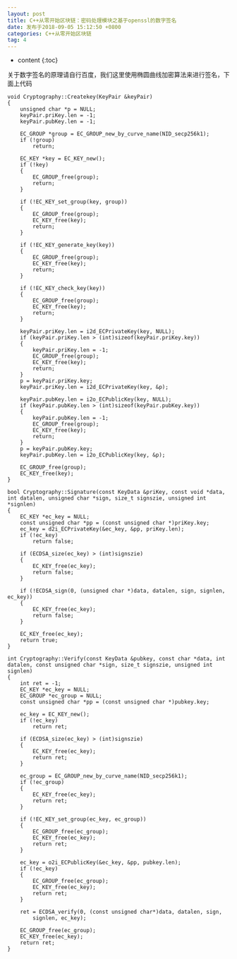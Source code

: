 ```yaml
---
layout: post
title: C++从零开始区块链：密码处理模块之基于openssl的数字签名
date: 发布于2018-09-05 15:12:50 +0800
categories: C++从零开始区块链
tag: 4
---
```


* content
{:toc}

关于数字签名的原理请自行百度，我们这里使用椭圆曲线加密算法来进行签名，下面上代码
<!-- more -->


    
    
    void Cryptography::Createkey(KeyPair &keyPair)
    {
        unsigned char *p = NULL;
        keyPair.priKey.len = -1;
        keyPair.pubKey.len = -1;
    
        EC_GROUP *group = EC_GROUP_new_by_curve_name(NID_secp256k1);
        if (!group)
            return;
    
        EC_KEY *key = EC_KEY_new();
        if (!key)
        {
            EC_GROUP_free(group);
            return;
        }
    
        if (!EC_KEY_set_group(key, group))
        {
            EC_GROUP_free(group);
            EC_KEY_free(key);
            return;
        }
    
        if (!EC_KEY_generate_key(key))
        {
            EC_GROUP_free(group);
            EC_KEY_free(key);
            return;
        }
    
        if (!EC_KEY_check_key(key))
        {
            EC_GROUP_free(group);
            EC_KEY_free(key);
            return;
        }
    
        keyPair.priKey.len = i2d_ECPrivateKey(key, NULL);
        if (keyPair.priKey.len > (int)sizeof(keyPair.priKey.key))
        {
            keyPair.priKey.len = -1;
            EC_GROUP_free(group);
            EC_KEY_free(key);
            return;
        }
        p = keyPair.priKey.key;
        keyPair.priKey.len = i2d_ECPrivateKey(key, &p);
    
        keyPair.pubKey.len = i2o_ECPublicKey(key, NULL);
        if (keyPair.pubKey.len > (int)sizeof(keyPair.pubKey.key))
        {
            keyPair.pubKey.len = -1;
            EC_GROUP_free(group);
            EC_KEY_free(key);
            return;
        }
        p = keyPair.pubKey.key;
        keyPair.pubKey.len = i2o_ECPublicKey(key, &p);
    
        EC_GROUP_free(group);
        EC_KEY_free(key);
    }
    
    bool Cryptography::Signature(const KeyData &priKey, const void *data, int datalen, unsigned char *sign, size_t signszie, unsigned int *signlen)
    {
        EC_KEY *ec_key = NULL;
        const unsigned char *pp = (const unsigned char *)priKey.key;
        ec_key = d2i_ECPrivateKey(&ec_key, &pp, priKey.len);
        if (!ec_key)
            return false;
    
        if (ECDSA_size(ec_key) > (int)signszie)
        {
            EC_KEY_free(ec_key);
            return false;
        }
    
        if (!ECDSA_sign(0, (unsigned char *)data, datalen, sign, signlen, ec_key))
        {
            EC_KEY_free(ec_key);
            return false;
        }
    
        EC_KEY_free(ec_key);
        return true;
    }
    
    int Cryptography::Verify(const KeyData &pubkey, const char *data, int datalen, const unsigned char *sign, size_t signszie, unsigned int signlen)
    {
        int ret = -1;
        EC_KEY *ec_key = NULL;
        EC_GROUP *ec_group = NULL;
        const unsigned char *pp = (const unsigned char *)pubkey.key;
    
        ec_key = EC_KEY_new();
        if (!ec_key)
            return ret;
    
        if (ECDSA_size(ec_key) > (int)signszie)
        {
            EC_KEY_free(ec_key);
            return ret;
        }
    
        ec_group = EC_GROUP_new_by_curve_name(NID_secp256k1);
        if (!ec_group)
        {
            EC_KEY_free(ec_key);
            return ret;
        }
    
        if (!EC_KEY_set_group(ec_key, ec_group))
        {
            EC_GROUP_free(ec_group);
            EC_KEY_free(ec_key);
            return ret;
        }
    
        ec_key = o2i_ECPublicKey(&ec_key, &pp, pubkey.len);
        if (!ec_key)
        {
            EC_GROUP_free(ec_group);
            EC_KEY_free(ec_key);
            return ret;
        }
    
        ret = ECDSA_verify(0, (const unsigned char*)data, datalen, sign,
            signlen, ec_key);
    
        EC_GROUP_free(ec_group);
        EC_KEY_free(ec_key);
        return ret;
    }

